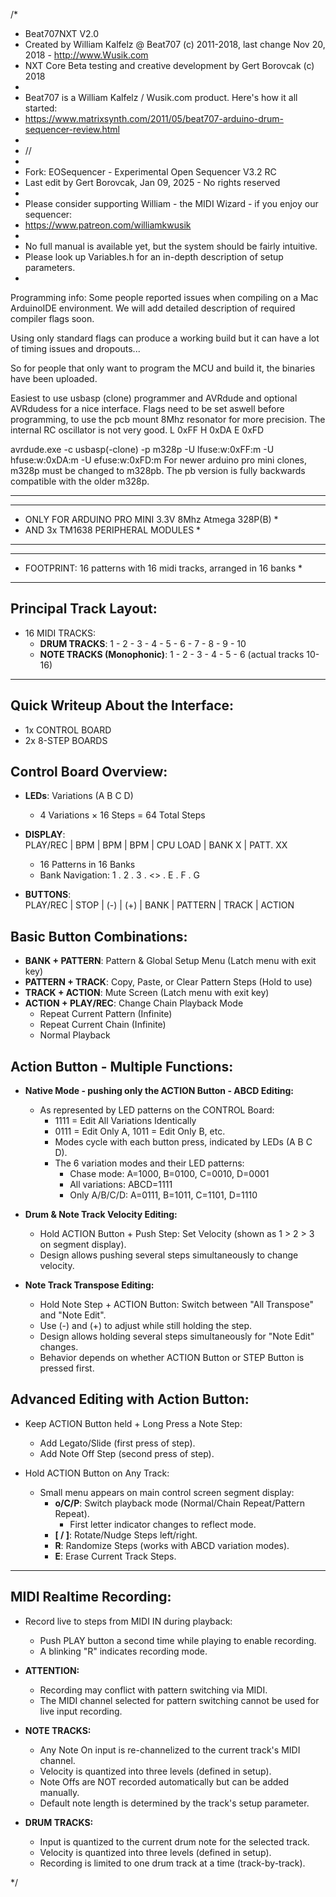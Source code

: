 /*
 * Beat707NXT V2.0
 * Created by William Kalfelz @ Beat707 (c) 2011-2018, last change Nov 20, 2018 - http://www.Wusik.com
 * NXT Core Beta testing and creative development by Gert Borovcak (c) 2018
 *
 * Beat707 is a William Kalfelz / Wusik.com product. Here's how it all started:
 * https://www.matrixsynth.com/2011/05/beat707-arduino-drum-sequencer-review.html
 *
 * //
 *
 * Fork: EOSequencer - Experimental Open Sequencer V3.2 RC
 * Last edit by Gert Borovcak, Jan 09, 2025 - No rights reserved
 *
 * Please consider supporting William - the MIDI Wizard - if you enjoy our sequencer:
 * https://www.patreon.com/williamkwusik
 *
 * No full manual is available yet, but the system should be fairly intuitive.
 * Please look up Variables.h for an in-depth description of setup parameters.
 *

  Programming info:
  Some people reported issues when compiling on a Mac ArduinoIDE environment.
  We will add detailed description of required compiler flags soon.
  
  Using only standard flags can produce a working build but it can have a lot of timing issues and dropouts...
  
  So for people that only want to program the MCU and build it, the binaries have been uploaded.
  
  Easiest to use usbasp (clone) programmer and AVRdude and optional AVRdudess for a nice interface.
  Flags need to be set aswell before programming, to use the pcb mount 8Mhz resonator for more precision.
  The internal RC oscillator is not very good. 
  L 0xFF
  H 0xDA
  E 0xFD
  
  avrdude.exe -c usbasp(-clone) -p m328p -U lfuse:w:0xFF:m -U hfuse:w:0xDA:m -U efuse:w:0xFD:m
  For newer arduino pro mini clones, m328p must be changed to m328pb.
  The pb version is fully backwards compatible with the older m328p.
__________________________________________________________________________________________________

************************************************************************
* ONLY FOR ARDUINO PRO MINI 3.3V 8Mhz Atmega 328P(B)                   *
* AND 3x TM1638 PERIPHERAL MODULES                                     *
************************************************************************

************************************************************************
* FOOTPRINT: 16 patterns with 16 midi tracks, arranged in 16 banks     *
************************************************************************

Principal Track Layout:
-----------------------

* 16 MIDI TRACKS:  
  - **DRUM TRACKS**: 1 - 2 - 3 - 4 - 5 - 6 - 7 - 8 - 9 - 10  
  - **NOTE TRACKS (Monophonic)**: 1 - 2 - 3 - 4 - 5 - 6 (actual tracks 10-16)

************************************************************************

Quick Writeup About the Interface:
----------------------------------

* 1x CONTROL BOARD  
* 2x 8-STEP BOARDS  

Control Board Overview:
-----------------------

* **LEDs**: Variations (A B C D)  
  - 4 Variations × 16 Steps = 64 Total Steps  

* **DISPLAY**:  
  PLAY/REC | BPM | BPM | BPM | CPU LOAD | BANK X | PATT. XX  
  - 16 Patterns in 16 Banks  
  - Bank Navigation: 1 . 2 . 3 . <> . E . F . G  

* **BUTTONS**:  
  PLAY/REC | STOP | (-) | (+) | BANK | PATTERN | TRACK | ACTION  

Basic Button Combinations:
--------------------------

- **BANK + PATTERN**: Pattern & Global Setup Menu (Latch menu with exit key)  
- **PATTERN + TRACK**: Copy, Paste, or Clear Pattern Steps (Hold to use)  
- **TRACK + ACTION**: Mute Screen (Latch menu with exit key)  
- **ACTION + PLAY/REC**: Change Chain Playback Mode  
  - Repeat Current Pattern (Infinite)  
  - Repeat Current Chain (Infinite)  
  - Normal Playback  

Action Button - Multiple Functions:
-----------------------------------

* **Native Mode - pushing only the ACTION Button - ABCD Editing:**  
  - As represented by LED patterns on the CONTROL Board:  
    - 1111 = Edit All Variations Identically  
    - 0111 = Edit Only A, 1011 = Edit Only B, etc.  
    - Modes cycle with each button press, indicated by LEDs (A B C D).  
    - The 6 variation modes and their LED patterns:  
      - Chase mode: A=1000, B=0100, C=0010, D=0001  
      - All variations: ABCD=1111  
      - Only A/B/C/D: A=0111, B=1011, C=1101, D=1110  

* **Drum & Note Track Velocity Editing:**  
  - Hold ACTION Button + Push Step: Set Velocity (shown as 1 > 2 > 3 on segment display).  
  - Design allows pushing several steps simultaneously to change velocity.  

* **Note Track Transpose Editing:**  
  - Hold Note Step + ACTION Button: Switch between "All Transpose" and "Note Edit".  
  - Use (-) and (+) to adjust while still holding the step.  
  - Design allows holding several steps simultaneously for "Note Edit" changes.  
  - Behavior depends on whether ACTION Button or STEP Button is pressed first.  

Advanced Editing with Action Button:
------------------------------------

* Keep ACTION Button held + Long Press a Note Step:  
  - Add Legato/Slide (first press of step).  
  - Add Note Off Step (second press of step).  

* Hold ACTION Button on Any Track:  
  - Small menu appears on main control screen segment display:  
    - **o/C/P**: Switch playback mode (Normal/Chain Repeat/Pattern Repeat).  
      - First letter indicator changes to reflect mode.  
    - **[ / ]**: Rotate/Nudge Steps left/right.  
    - **R**: Randomize Steps (works with ABCD variation modes).  
    - **E**: Erase Current Track Steps.  

************************************************************************

MIDI Realtime Recording:
-------------------------

* Record live to steps from MIDI IN during playback:  
  - Push PLAY button a second time while playing to enable recording.  
  - A blinking "R" indicates recording mode.  

* **ATTENTION:**  
  - Recording may conflict with pattern switching via MIDI.  
  - The MIDI channel selected for pattern switching cannot be used for live input recording.  

* **NOTE TRACKS:**  
  - Any Note On input is re-channelized to the current track's MIDI channel.  
  - Velocity is quantized into three levels (defined in setup).  
  - Note Offs are NOT recorded automatically but can be added manually.  
  - Default note length is determined by the track's setup parameter.  

* **DRUM TRACKS:**  
  - Input is quantized to the current drum note for the selected track.  
  - Velocity is quantized into three levels (defined in setup).  
  - Recording is limited to one drum track at a time (track-by-track).  

*/
